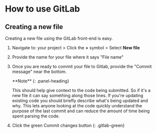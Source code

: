 # How to use GitLab

## Creating a new file

Creating a new file using the GitLab front-end is easy. 

1. Navigate to: your project > Click the **+** symbol > Select **New file**
2. Provide the name for your file where it says "File name"
3. Once you are ready to commit your file to Gitlab, provide the 
   "Commit message" near the bottom.
   <div class="panel panel-info">
    **Note**
    {: .panel-heading}
    <div class="panel-body">

    This should help give context to the code being submitted. So if it's a new
    file it can say something along those lines. If you're updating existing
    code you should briefly describe what's being updated and why. This lets
    anyone looking at the code quickly understand the purpose of the last
    commit and can reduce the amount of time being spent parsing the code.

    </div>
    </div>

4. Click the green Commit changes button {: .gitlab-green}
